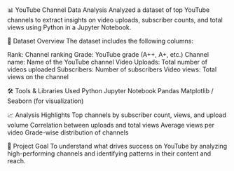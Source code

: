 📊 YouTube Channel Data Analysis
Analyzed a dataset of top YouTube channels to extract insights on video uploads, subscriber counts, and total views using Python in a Jupyter Notebook.

📁 Dataset Overview
The dataset includes the following columns:

Rank: Channel ranking
Grade: YouTube grade (A++, A+, etc.)
Channel name: Name of the YouTube channel
Video Uploads: Total number of videos uploaded
Subscribers: Number of subscribers
Video views: Total views on the channel

 
🛠 Tools & Libraries Used
Python
Jupyter Notebook
Pandas
Matplotlib / Seaborn (for visualization)

📈 Analysis Highlights
Top channels by subscriber count, views, and upload volume
Correlation between uploads and total views
Average views per video
Grade-wise distribution of channels

📌 Project Goal
To understand what drives success on YouTube by analyzing high-performing channels and identifying patterns in their content and reach.
